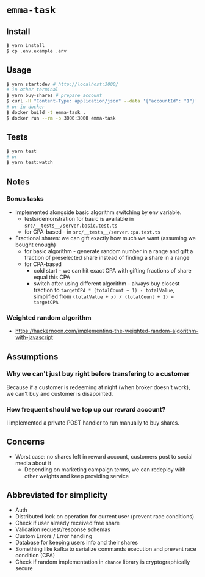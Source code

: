 # `emma-task`

## Install

```sh
$ yarn install
$ cp .env.example .env
```

## Usage

```sh
$ yarn start:dev # http://localhost:3000/
# in other terminal
$ yarn buy-shares # prepare account
$ curl -H "Content-Type: application/json" --data '{"accountId": "1"}' http://localhost:3000/claim-free-share # receive share
# or in docker
$ docker build -t emma-task .
$ docker run --rm -p 3000:3000 emma-task
```

## Tests

```sh
$ yarn test
# or
$ yarn test:watch
```

## Notes

### Bonus tasks

- Implemented alongside basic algorithm switching by env variable.
  - tests/demonstration for basic is available in `src/__tests__/server.basic.test.ts`
  - for CPA-based - in `src/__tests__/server.cpa.test.ts`
- Fractional shares: we can gift exactly how much we want (assuming we bought enough)
  - for basic algorithm - generate random number in a range and gift a fraction of preselected share instead of finding a share in a range
  - for CPA-based
    - cold start - we can hit exact CPA with gifting fractions of share equal this CPA
    - switch after using different algorithm - always buy closest fraction to `targetCPA * (totalCount + 1) - totalValue`, simplified from `(totalValue + x) / (totalCount + 1) = targetCPA`

### Weighted random algorithm

- https://hackernoon.com/implementing-the-weighted-random-algorithm-with-javascript

## Assumptions

### Why we can't just buy right before transfering to a customer

Because if a customer is redeeming at night (when broker doesn't work), we can't buy and customer is disapointed.

### How frequent should we top up our reward account?

I implemented a private POST handler to run manually to buy shares.

## Concerns

- Worst case: no shares left in reward account, customers post to social media about it
  - Depending on marketing campaign terms, we can redeploy with other weights and keep providing service

## Abbreviated for simplicity

- Auth
- Distributed lock on operation for current user (prevent race conditions)
- Check if user already received free share
- Validation request/response schemas
- Custom Errors / Error handling
- Database for keeping users info and their shares
- Something like kafka to serialize commands execution and prevent race condition (CPA)
- Check if random implementation in `chance` library is cryptographically secure

